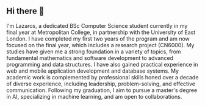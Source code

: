 ## Hi there 👋

I'm Lazaros, a dedicated BSc Computer Science student currently in my final year at Metropolitan College, in partnership with the University of East London. I have completed my first two years of the program and am now focused on the final year, which includes a research project (CN6000). My studies have given me a strong foundation in a variety of topics, from fundamental mathematics and software development to advanced programming and data structures. I have also gained practical experience in web and mobile application development and database systems. My academic work is complemented by professional skills honed over a decade of diverse experience, including leadership, problem-solving, and effective communication. Following my graduation, I aim to pursue a master's degree in AI, specializing in machine learning, and am open to collaborations.








